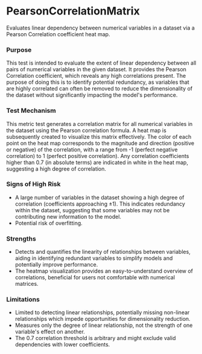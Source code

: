 # PearsonCorrelationMatrix

Evaluates linear dependency between numerical variables in a dataset via a Pearson Correlation coefficient heat map.

### Purpose

This test is intended to evaluate the extent of linear dependency between all pairs of numerical variables in the
given dataset. It provides the Pearson Correlation coefficient, which reveals any high correlations present. The
purpose of doing this is to identify potential redundancy, as variables that are highly correlated can often be
removed to reduce the dimensionality of the dataset without significantly impacting the model's performance.

### Test Mechanism

This metric test generates a correlation matrix for all numerical variables in the dataset using the Pearson
correlation formula. A heat map is subsequently created to visualize this matrix effectively. The color of each
point on the heat map corresponds to the magnitude and direction (positive or negative) of the correlation, with a
range from -1 (perfect negative correlation) to 1 (perfect positive correlation). Any correlation coefficients
higher than 0.7 (in absolute terms) are indicated in white in the heat map, suggesting a high degree of correlation.

### Signs of High Risk

- A large number of variables in the dataset showing a high degree of correlation (coefficients approaching ±1).
This indicates redundancy within the dataset, suggesting that some variables may not be contributing new
information to the model.
- Potential risk of overfitting.

### Strengths

- Detects and quantifies the linearity of relationships between variables, aiding in identifying redundant
variables to simplify models and potentially improve performance.
- The heatmap visualization provides an easy-to-understand overview of correlations, beneficial for users not
comfortable with numerical matrices.

### Limitations

- Limited to detecting linear relationships, potentially missing non-linear relationships which impede
opportunities for dimensionality reduction.
- Measures only the degree of linear relationship, not the strength of one variable's effect on another.
- The 0.7 correlation threshold is arbitrary and might exclude valid dependencies with lower coefficients.